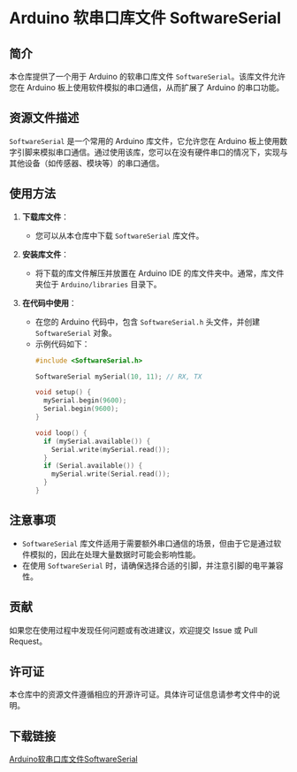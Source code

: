 # Arduino 软串口库文件 SoftwareSerial

## 简介

本仓库提供了一个用于 Arduino 的软串口库文件 `SoftwareSerial`。该库文件允许您在 Arduino 板上使用软件模拟的串口通信，从而扩展了 Arduino 的串口功能。

## 资源文件描述

`SoftwareSerial` 是一个常用的 Arduino 库文件，它允许您在 Arduino 板上使用数字引脚来模拟串口通信。通过使用该库，您可以在没有硬件串口的情况下，实现与其他设备（如传感器、模块等）的串口通信。

## 使用方法

1. **下载库文件**：
   - 您可以从本仓库中下载 `SoftwareSerial` 库文件。

2. **安装库文件**：
   - 将下载的库文件解压并放置在 Arduino IDE 的库文件夹中。通常，库文件夹位于 `Arduino/libraries` 目录下。

3. **在代码中使用**：
   - 在您的 Arduino 代码中，包含 `SoftwareSerial.h` 头文件，并创建 `SoftwareSerial` 对象。
   - 示例代码如下：
     ```cpp
     #include <SoftwareSerial.h>

     SoftwareSerial mySerial(10, 11); // RX, TX

     void setup() {
       mySerial.begin(9600);
       Serial.begin(9600);
     }

     void loop() {
       if (mySerial.available()) {
         Serial.write(mySerial.read());
       }
       if (Serial.available()) {
         mySerial.write(Serial.read());
       }
     }
     ```

## 注意事项

- `SoftwareSerial` 库文件适用于需要额外串口通信的场景，但由于它是通过软件模拟的，因此在处理大量数据时可能会影响性能。
- 在使用 `SoftwareSerial` 时，请确保选择合适的引脚，并注意引脚的电平兼容性。

## 贡献

如果您在使用过程中发现任何问题或有改进建议，欢迎提交 Issue 或 Pull Request。

## 许可证

本仓库中的资源文件遵循相应的开源许可证。具体许可证信息请参考文件中的说明。

## 下载链接

[Arduino软串口库文件SoftwareSerial](https://pan.quark.cn/s/9939cf266ba7)